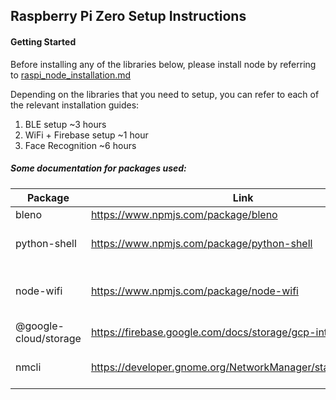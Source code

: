 ## Raspberry Pi Zero Setup Instructions

#### Getting Started

Before installing any of the libraries below, please install node by referring to [raspi_node_installation.md](https://github.com/minakhan01/LanguageLearning/blob/master/raspi_node_installation.md)

Depending on the libraries that you need to setup, you can refer to each of the relevant installation guides:   

1. BLE setup ~3 hours
2. WiFi + Firebase setup ~1 hour
3. Face Recognition ~6 hours

##### Some documentation for packages used: 

| Package               | Link                                                         | Use                                               |
| --------------------- | ------------------------------------------------------------ | ------------------------------------------------- |
| bleno                 | https://www.npmjs.com/package/bleno                          | Bluetooth/BLE                                     |
| python-shell          | https://www.npmjs.com/package/python-shell                   | Spawn Python script from Nodejs                   |
| node-wifi             | https://www.npmjs.com/package/node-wifi                      | Gives greater control over WiFi settings on Raspi |
| @google-cloud/storage | https://firebase.google.com/docs/storage/gcp-integration#apis | Upload to Firebase                                |
| nmcli                 | https://developer.gnome.org/NetworkManager/stable/nmcli.html | Required for node-wifi to work                    |



 